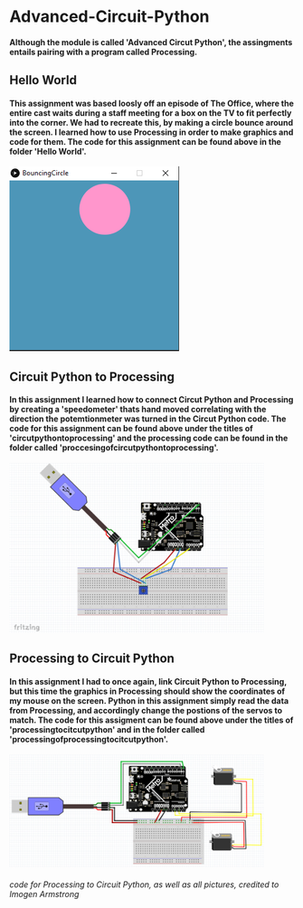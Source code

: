 # Advanced-Circuit-Python
#### Although the module is called 'Advanced Circut Python', the assingments entails pairing with a program called Processing.

## Hello World
#### This assignment was based loosly off an episode of The Office, where the entire cast waits during a staff meeting for a box on the TV to fit perfectly into the corner. We had to recreate this, by making a circle bounce around the screen. I learned how to use Processing in order to make graphics and code for them. The code for this assignment can be found above in the folder 'Hello World'. 
<img src = "Media/BouncingCircle.PNG" width = 300>

## Circuit Python to Processing 
#### In this assignment I learned how to connect Circut Python and Processing by creating a 'speedometer' thats hand moved correlating with the direction the potemtionmeter was turned in the Circut Python code. The code for this assignment can be found above under the titles of 'circutpythontoprocessing' and the processing code can be found in the folder called 'proccesingofcircutpythontoprocessing'.
<img src = "Media/CircuitPyToProcessing.PNG" width = 450>

## Processing to Circuit Python
#### In this assignment I had to once again, link Circuit Python to Processing, but this time the graphics in Processing should show the coordinates of my mouse on the screen. Python in this assignment simply read the data from Processing, and accordingly change the postions of the servos to match. The code for this assigment can be found above under the titles of 'processingtocitcutpython' and in the folder called 'processingofprocessingtocitcutpython'. 
<img src = "Media/ProcessingToCircuitPy.PNG" width = 450>


###### code for Processing to Circuit Python, as well as all pictures, credited to Imogen Armstrong
